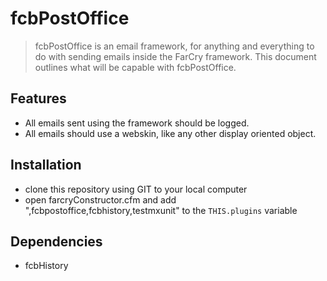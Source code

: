 fcbPostOffice
=============

> fcbPostOffice is an email framework, for anything and everything to do with sending emails inside the FarCry framework. This document outlines what will be capable with fcbPostOffice.

Features
--------

* All emails sent using the framework should be logged.
* All emails should use a webskin, like any other display oriented object.

Installation
------------

* clone this repository using GIT to your local computer
* open farcryConstructor.cfm and add ",fcbpostoffice,fcbhistory,testmxunit" to the `THIS.plugins` variable

Dependencies
------------

* fcbHistory
